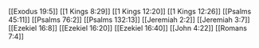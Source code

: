 [[Exodus 19:5]]
[[1 Kings 8:29]]
[[1 Kings 12:20]]
[[1 Kings 12:26]]
[[Psalms 45:11]]
[[Psalms 76:2]]
[[Psalms 132:13]]
[[Jeremiah 2:2]]
[[Jeremiah 3:7]]
[[Ezekiel 16:8]]
[[Ezekiel 16:20]]
[[Ezekiel 16:40]]
[[John 4:22]]
[[Romans 7:4]]
